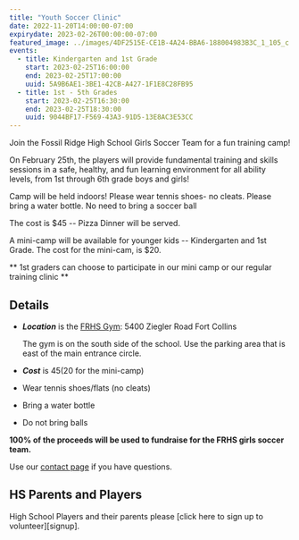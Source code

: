 ```yaml
---
title: "Youth Soccer Clinic"
date: 2022-11-20T14:00:00-07:00
expirydate: 2023-02-26T00:00:00-07:00
featured_image: ../images/4DF2515E-CE1B-4A24-BBA6-188004983B3C_1_105_c.jpeg
events:
  - title: Kindergarten and 1st Grade
    start: 2023-02-25T16:00:00
    end: 2023-02-25T17:00:00
    uuid: 5A9B6AE1-3BE1-42CB-A427-1F1E8C28FB95
  - title: 1st - 5th Grades
    start: 2023-02-25T16:30:00
    end: 2023-02-25T18:30:00
    uuid: 9044BF17-F569-43A3-91D5-13E8AC3E53CC
---
```


Join the Fossil Ridge High School Girls Soccer Team for a fun training camp!

<!--more-->

On February 25th, the players will provide fundamental training and skills
sessions in a safe, healthy, and fun learning environment for all ability
levels, from 1st through 6th grade boys and girls!

Camp will be held indoors! Please wear tennis shoes- no cleats. Please bring a
water bottle. No need to bring a soccer ball

The cost is $45 -- Pizza Dinner will be served.

A mini-camp will be available for younger kids -- Kindergarten and 1st Grade.
The cost for the mini-cam, is $20.

** 1st graders can choose to participate in our mini camp or our regular
training clinic **

<!--
Online registration uses **SchoolPay** to register and pay with credit card. A
processing fee will be added. There is **limited space**, register early.

- For 1st to 3rd grade youth, [click here to register][Youth-Soccer-1-3]
- For 4th to 6th grade youth, [click here to register][Youth-Soccer-4-6]

If SchoolPay isn't working correctly, please use our [contact page] to get in
touch and we'll help you out.

If you need to pay with a check, [click here][paper form] to download a form that you can
print and mail in with payment.

This activity is **not limited to PSD students**. Kids can be from any school
district. So, be sure to tell your friends!

-->

## Details

- ***Location*** is the [FRHS Gym][FRHS Gym]: 5400 Ziegler Road Fort Collins

    The gym is on the south side of the school. Use the parking area that is
    east of the main entrance circle.

- ***Cost*** is $45 ($20 for the mini-camp)
- Wear tennis shoes/flats (no cleats)
- Bring a water bottle
- Do not bring balls

**100% of the proceeds will be used to fundraise for the FRHS girls soccer team.**

Use our [contact page] if you have questions.

## HS Parents and Players

High School Players and their parents please [click here to sign up to volunteer][signup].

[FRHS Gym]: https://goo.gl/maps/LWsFbvNKXSwjSfgP9
[flyer]: /files/2023-FRHS-Soccer-Clinic-Flyer.pdf
[paper form]: /files/2022-FRHS-Soccer-Clinic-Registration.pdf
[contact page]: /about/#contact
